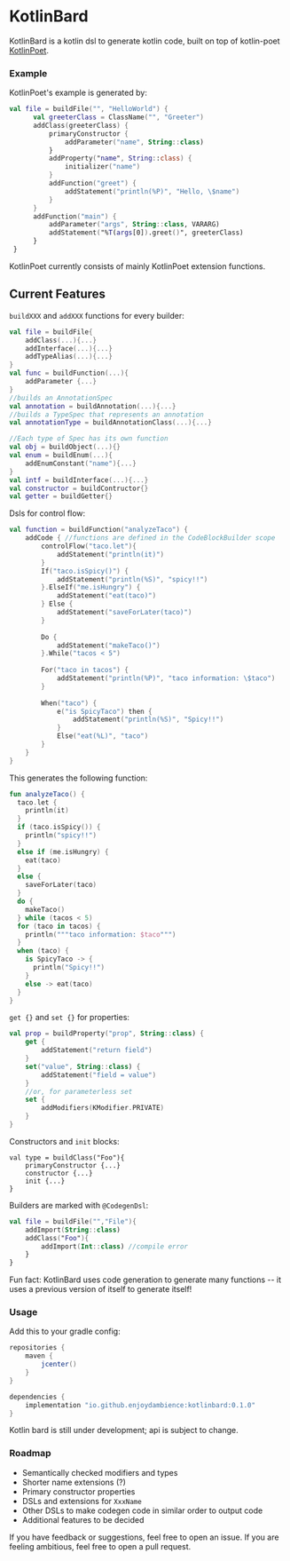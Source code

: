# KotlinBard

KotlinBard is a kotlin dsl to generate kotlin code, built on top of kotlin-poet [KotlinPoet](https://github.com/square/kotlinpoet).

### Example
KotlinPoet's example is generated by:
```kotlin
val file = buildFile("", "HelloWorld") {
      val greeterClass = ClassName("", "Greeter")
      addClass(greeterClass) {
          primaryConstructor {
              addParameter("name", String::class)
          }
          addProperty("name", String::class) {
              initializer("name")
          }
          addFunction("greet") {
              addStatement("println(%P)", "Hello, \$name")
          }
      }
      addFunction("main") {
          addParameter("args", String::class, VARARG)
          addStatement("%T(args[0]).greet()", greeterClass)
      }
 }
```
KotlinPoet currently consists of mainly KotlinPoet extension functions.

## Current Features
`buildXXX` and `addXXX` functions for every builder:
```kotlin
val file = buildFile{
    addClass(...){...}
    addInterface(...){...}
    addTypeAlias(...){...}
}
val func = buildFunction(...){
    addParameter {...}
}
//builds an AnnotationSpec
val annotation = buildAnnotation(...){...}
//builds a TypeSpec that represents an annotation
val annotationType = buildAnnotationClass(...){...}

//Each type of Spec has its own function
val obj = buildObject(...){}
val enum = buildEnum(...){
    addEnumConstant("name"){...}
}
val intf = buildInterface(...){...}
val constructor = buildContructor{}
val getter = buildGetter{}
```
Dsls for control flow:
```kotlin
val function = buildFunction("analyzeTaco") {
    addCode { //functions are defined in the CodeBlockBuilder scope
        controlFlow("taco.let"){
            addStatement("println(it)")
        }
        If("taco.isSpicy()") {
            addStatement("println(%S)", "spicy!!")
        }.ElseIf("me.isHungry") {
            addStatement("eat(taco)")
        } Else {
            addStatement("saveForLater(taco)")
        }
        
        Do {
            addStatement("makeTaco()")
        }.While("tacos < 5")
        
        For("taco in tacos") {
            addStatement("println(%P)", "taco information: \$taco")
        }
        
        When("taco") {
            e("is SpicyTaco") then {
                addStatement("println(%S)", "Spicy!!")
            }
            Else("eat(%L)", "taco")
        }
    }
}
```
This generates the following function:
```kotlin
fun analyzeTaco() {
  taco.let {
    println(it)
  }
  if (taco.isSpicy()) {
    println("spicy!!")
  }
  else if (me.isHungry) {
    eat(taco)
  }
  else {
    saveForLater(taco)
  }
  do {
    makeTaco()
  } while (tacos < 5)
  for (taco in tacos) {
    println("""taco information: $taco""")
  }
  when (taco) {
    is SpicyTaco -> {
      println("Spicy!!")
    }
    else -> eat(taco)
  }
}
```
`get {}` and `set {}` for properties:
```kotlin
val prop = buildProperty("prop", String::class) {
    get {
        addStatement("return field")
    }
    set("value", String::class) {
        addStatement("field = value")
    }
    //or, for parameterless set
    set {
        addModifiers(KModifier.PRIVATE)
    }
}
```
Constructors and `init` blocks:
```
val type = buildClass("Foo"){
    primaryConstructor {...}
    constructor {...}
    init {...}
}
```
Builders are marked with `@CodegenDsl`:
```kotlin
val file = buildFile("","File"){
    addImport(String::class)
    addClass("Foo"){
        addImport(Int::class) //compile error
    }
}
```

Fun fact: KotlinBard uses code generation to generate many functions -- it uses a previous version of itself to generate itself!


### Usage

Add this to your gradle config:
```groovy
repositories {
    maven {
        jcenter()
    }
}

dependencies {
    implementation "io.github.enjoydambience:kotlinbard:0.1.0"
}
```
Kotlin bard is still under development; api is subject to change.

### Roadmap
- Semantically checked modifiers and types
- Shorter name extensions (?)
- Primary constructor properties
- DSLs and extensions for `XxxName`
- Other DSLs to make codegen code in similar order to output code
- Additional features to be decided

If you have feedback or suggestions, feel free to open an issue.
If you are feeling ambitious, feel free to open a pull request.
